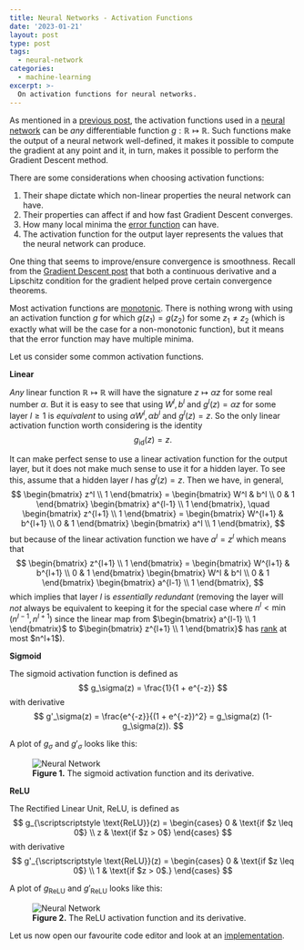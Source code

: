 ```yaml
---
title: Neural Networks - Activation Functions
date: '2023-01-21'
layout: post
type: post
tags:
  - neural-network
categories:
  - machine-learning
excerpt: >-
  On activation functions for neural networks.
---
```

As mentioned in a [previous post](/blog/2023/01/neural-networks-05-gradient-descent), the activation
functions used in a [neural network](/blog/2023/01/neural-networks-02-the-model)
can be *any* differentiable function $g: \mathbb{R} \mapsto \mathbb{R}$.
Such functions make the output of a neural network well-defined, it makes it possible to
compute the gradient at any point and it, in turn, makes it possible to perform the
Gradient Descent method.

There are some considerations when choosing activation functions:
1. Their shape dictate which non-linear properties the neural network can have.
2. Their properties can affect if and how fast Gradient Descent converges.
3. How many local minima the [error function](/blog/2023/01/neural-networks-04-the-optimization-problem)
   can have.
4. The activation function for the output layer represents the values that the
   neural network can produce.

One thing that seems to improve/ensure convergence is smoothness. Recall from the
[Gradient Descent post](/blog/2023/01/neural-networks-05-gradient-descent) that both
a continuous derivative and a Lipschitz condition for the gradient helped prove certain
convergence theorems.

Most activation functions are [monotonic](https://en.wikipedia.org/wiki/Monotonic_function).
There is nothing wrong with using an activation function $g$ for which $g(z_1)=g(z_2)$ for
some $z_1 \neq z_2$ (which is exactly what will be the case for a non-monotonic function),
but it means that the error function may have multiple minima.

Let us consider some common activation functions.

**Linear**

*Any* linear function $\mathbb{R} \mapsto \mathbb{R}$ will have the signature $z \mapsto \alpha z$
for some real number $\alpha$. But it is easy to see that using $W^l, b^l$ and $g^l(z) = \alpha z$
for some layer $l \geq 1$ is *equivalent* to using $\alpha W^l, \alpha b^l$ and $g^l(z) = z$.
So the only linear activation function worth considering is the identity
$$
g_{\text{id}}(z) = z.
$$

It can make perfect sense to use a linear activation function for the output layer, but it does not
make much sense to use it for a hidden layer. To see this, assume that a hidden layer $l$ has
$g^l(z)=z$. Then we have, in general,
$$
\begin{bmatrix} z^l \\ 1 \end{bmatrix}
= \begin{bmatrix} W^l & b^l \\ 0 & 1 \end{bmatrix}
\begin{bmatrix} a^{l-1} \\ 1 \end{bmatrix},
\quad
\begin{bmatrix} z^{l+1} \\ 1 \end{bmatrix}
= \begin{bmatrix} W^{l+1} & b^{l+1} \\ 0 & 1 \end{bmatrix}
\begin{bmatrix} a^l \\ 1 \end{bmatrix},
$$
but because of the linear activation function we have $a^l = z^l$ which means that
$$
\begin{bmatrix} z^{l+1} \\ 1 \end{bmatrix}
= \begin{bmatrix} W^{l+1} & b^{l+1} \\ 0 & 1 \end{bmatrix}
\begin{bmatrix} W^l & b^l \\ 0 & 1 \end{bmatrix}
\begin{bmatrix} a^{l-1} \\ 1 \end{bmatrix},
$$
which implies that layer $l$ is *essentially redundant* (removing the layer will *not* always
be equivalent to keeping it for the special case where $n^l < \min(n^{l-1}, n^{l+1})$ since the
linear map from
$\begin{bmatrix} a^{l-1} \\ 1 \end{bmatrix}$ to $\begin{bmatrix} z^{l+1} \\ 1 \end{bmatrix}$
has [rank](https://en.wikipedia.org/wiki/Rank_(linear_algebra)) at most $n^l+1$).

**Sigmoid**

The sigmoid activation function is defined as
$$
g_\sigma(z) = \frac{1}{1 + e^{-z}}
$$
with derivative
$$
g'_\sigma(z) = \frac{e^{-z}}{(1 + e^{-z})^2} = g_\sigma(z) (1-g_\sigma(z)).
$$

A plot of $g_\sigma$ and $g'_\sigma$ looks like this:
<figure>
  <img src="/media/nn/sigmoid.svg" class="img-responsive" alt="Neural Network">
  <figcaption><strong>Figure 1.</strong> The sigmoid activation function and its derivative.</figcaption>
</figure>

**ReLU**

The Rectified Linear Unit, ReLU, is defined as
$$
g_{\scriptscriptstyle \text{ReLU}}(z) = \begin{cases}
0 & \text{if $z \leq 0$} \\
z & \text{if $z > 0$}
\end{cases}
$$
with derivative
$$
g'_{\scriptscriptstyle \text{ReLU}}(z) = \begin{cases}
0 & \text{if $z \leq 0$} \\
1 & \text{if $z > 0$.}
\end{cases}
$$

A plot of $g_{\scriptscriptstyle \text{ReLU}}$ and $g'_{\scriptscriptstyle \text{ReLU}}$ looks like this:
<figure>
  <img src="/media/nn/relu.svg" class="img-responsive" alt="Neural Network">
  <figcaption><strong>Figure 2.</strong> The ReLU activation function and its derivative.</figcaption>
</figure>

Let us now open our favourite code editor and look at an
[implementation](/blog/2023/01/neural-networks-09-implementation).
